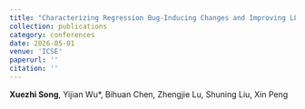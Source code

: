 ```yaml
---
title: "Characterizing Regression Bug‑Inducing Changes and Improving LLM‑Based Regression Bug Detection"
collection: publications
category: conferences
date: 2026-05-01
venue: 'ICSE'
paperurl: ''
citation: ''
---
```


**Xuezhi Song**, Yijian Wu*, Bihuan Chen, Zhengjie Lu, Shuning Liu, Xin Peng